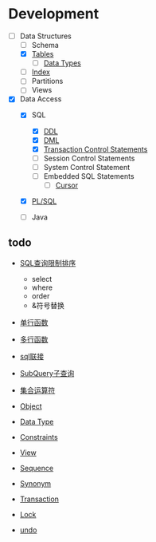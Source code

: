 # Development


- [ ] Data Structures
  - [ ] Schema
  - [x] [Tables](data_structures/Tables.md)
    - [ ] [Data Types](data_structures/Data_Types.md)
  - [ ] [Index](data_structures/Index.md)
  - [ ] Partitions
  - [ ] Views
- [x] Data Access
  - [x] SQL
    - [x] [DDL](sql_statements/DDL.md)
    - [x] [DML](sql_statements/DML.md)
    - [x] [Transaction Control Statements](sql_statements/Transaction.md)
    - [ ] Session Control Statements
    - [ ] System Control Statement
    - [ ] Embedded SQL Statements
      - [ ] [Cursor](sql_statements/Cursor.md)
  - [x] [PL/SQL](plsql/plsql.md)
  - [ ] Java



todo
---

- [SQL查询限制排序](sql_statements/dml_select.md)
  - select
  - where
  - order
  - &符号替换
- [单行函数](todo/function/Function.md)
- [多行函数](todo/function/Function_multi.md)
- [sql联接](todo/join.md)
- [SubQuery子查询](sql_statements/dml_subqueries.md)
- [集合运算符](todo/Union.md)



- [Object](../../scripts/dev/ddl/object.sql)
- [Data Type](DataType.md)
- [Constraints](Constraints.md)
- [View](View.md)
- [Sequence](Sequence.md)
- [Synonym](../../scripts/dev/ddl/synonym.sql)


- [Transaction](../todo/Transaction.md)
- [Lock](../todo/Lock.md)
- [undo](../todo/undo.md)